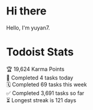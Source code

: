 # Hi there

Hello, I'm yuyan7.

# Todoist Stats

<!-- TODO-IST:START -->
🏆  19,624 Karma Points           
🌸  Completed 4 tasks today           
🗓  Completed 69 tasks this week           
✅  Completed 3,691 tasks so far           
⏳  Longest streak is 121 days
<!-- TODO-IST:END -->
